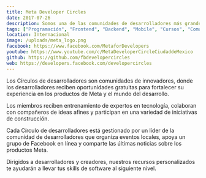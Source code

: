 ```yaml
---
title: Meta Developer Circles
date: 2017-07-26
description: Somos una de las comunidades de desarrolladores más grandes al rededor del mundo. Hacemos cursos, charlas, podcast y eventos para todos los niveles, impulsando la inclusion de genero.
tags: ["Programación", "Frontend", "Backend", "Mobile", "Cursos", "Comunidad"]
location: Internacional
image: /uploads/meta_logo.png
facebook: https://www.facebook.com/MetaforDevelopers
youtube: https://www.youtube.com/c/MetaDeveloperCircleCiudaddeMexico
github: https://github.com/fbdevelopercircles
web: https://developers.facebook.com/developercircles
---
```


Los Círculos de desarrolladores son comunidades de innovadores, donde los desarrolladores reciben oportunidades gratuitas para fortalecer su experiencia en los productos de Meta y el mundo del desarrollo.

Los miembros reciben entrenamiento de expertos en tecnología, colaboran con compañeros de ideas afines y participan en una variedad de iniciativas de construcción.

Cada Círculo de desarrolladores está gestionado por un líder de la comunidad de desarrolladores que organiza eventos locales, apoya un grupo de Facebook en línea y comparte las últimas noticias sobre los productos Meta.

Dirigidos a desarrolladores y creadores, nuestros recursos personalizados te ayudarán a llevar tus skills de software al siguiente nivel.
